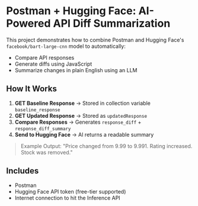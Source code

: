 # Postman + Hugging Face: AI-Powered API Diff Summarization

This project demonstrates how to combine Postman and Hugging Face's `facebook/bart-large-cnn` model to automatically:
- Compare API responses
- Generate diffs using JavaScript
- Summarize changes in plain English using an LLM

## How It Works
1. **GET Baseline Response** → Stored in collection variable `baseline_response`
2. **GET Updated Response** → Stored as `updatedResponse`
3. **Compare Responses** → Generates `response_diff` + `response_diff_summary`
4. **Send to Hugging Face** → AI returns a readable summary

> Example Output:
> "Price changed from 9.99 to 9.991. Rating increased. Stock was removed."

## Includes
- Postman
- Hugging Face API token (free-tier supported)
- Internet connection to hit the Inference API



